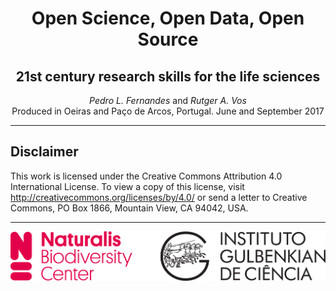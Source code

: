 <h1 style="text-align:center">Open Science, Open Data, Open Source</h1>
<h2 style="text-align:center">21st century research skills for the life sciences</h2>
<div style="text-align:center"><em>Pedro L. Fernandes</em> and <em>Rutger A. Vos</em></div>
<div style="text-align:center">Produced in Oeiras and Paço de Arcos, Portugal. June and September 2017</div>

----

Disclaimer
----------

This work is licensed under the Creative Commons Attribution 4.0 International License. To view a copy of this license, visit http://creativecommons.org/licenses/by/4.0/ or send a letter to Creative Commons, PO Box 1866, Mountain View, CA 94042, USA.

----

![](images/logos.png)